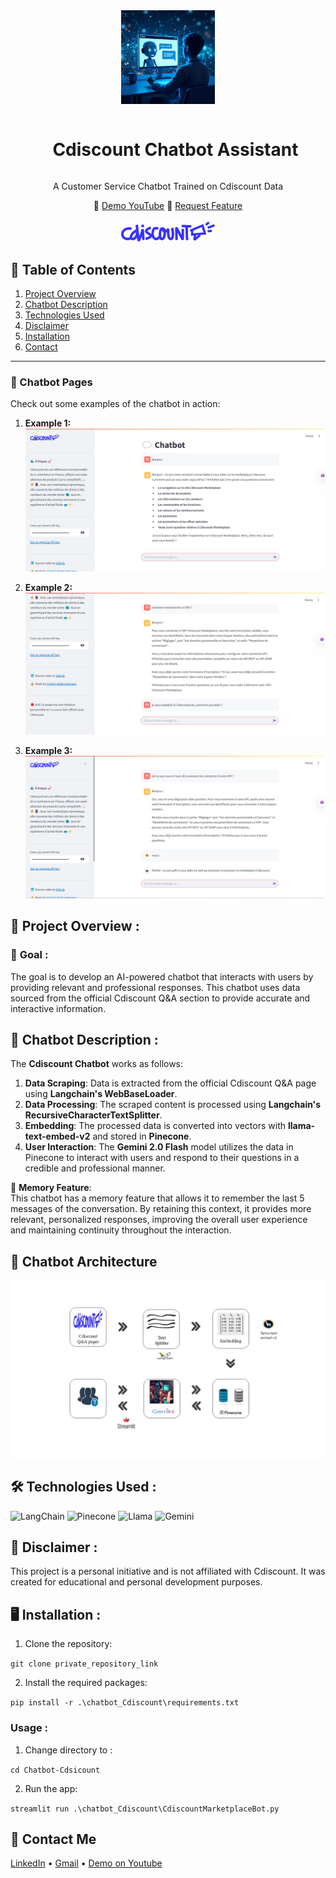 <div align="center">
  <a >
    <img src="https://github.com/ChahiriAbderrahmane/CDiscount_Assistant_Chatbot/blob/master/assets/openart-image_4UuZ2nYy_1740848959131_raw.jpg" alt="Banner" width="150"><br>
  </a>

  <div id="user-content-toc">
    <ul>
      <summary><h1 style="display: inline-block;">Cdiscount Chatbot Assistant</h1></summary>
    </ul>
  </div>
  
  <p>A Customer Service Chatbot Trained on Cdiscount Data</p>
    🏓
    <a href="https://youtu.be/slYyGwTECTQ" target="_blank">Demo YouTube</a>
    🔮
    <a href="https://github.com/ChahiriAbderrahmane/CDiscount_Assistant_Chatbot/issues" target="_blank">Request Feature</a>
</div>
<br>
<div align="center">
      <img src="https://github.com/ChahiriAbderrahmane/CDiscount_Assistant_Chatbot/blob/master/assets/Logo_Cdiscount.svg" alt="Banner" width="150"><br>
</div>

## 📝 Table of Contents

1. [Project Overview](#project-overview)
2. [Chatbot Description](#chatbot-description)
3. [Technologies Used](#technologies-used)
4. [Disclaimer](#disclaimer)
5. [Installation](#installation)
6. [Contact](#contact)
<hr>

### 💬 Chatbot Pages

Check out some examples of the chatbot in action:

1. **Example 1:**
   ![image](https://github.com/ChahiriAbderrahmane/CDiscount_Assistant_Chatbot/blob/master/assets/1.png)

2. **Example 2:**
   ![image](https://github.com/ChahiriAbderrahmane/CDiscount_Assistant_Chatbot/blob/master/assets/2.png)

3. **Example 3:**
   ![image](https://github.com/ChahiriAbderrahmane/CDiscount_Assistant_Chatbot/blob/master/assets/3.png)

<a name="project-overview"></a>
## 🔬 **Project Overview** :

### 🎯 **Goal** :

The goal is to develop an AI-powered chatbot that interacts with users by providing relevant and professional responses. This chatbot uses data sourced from the official Cdiscount Q&A section to provide accurate and interactive information.

<a name="chatbot-description"></a>
## 💬 **Chatbot Description** :

The **Cdiscount Chatbot** works as follows:

1. **Data Scraping**: Data is extracted from the official Cdiscount Q&A page using **Langchain's WebBaseLoader**.
2. **Data Processing**: The scraped content is processed using **Langchain's RecursiveCharacterTextSplitter**.
3. **Embedding**: The processed data is converted into vectors with **llama-text-embed-v2** and stored in **Pinecone**.
4. **User Interaction**: The **Gemini 2.0 Flash** model utilizes the data in Pinecone to interact with users and respond to their questions in a credible and professional manner.

🔎 **Memory Feature**:  
This chatbot has a memory feature that allows it to remember the last 5 messages of the conversation. By retaining this context, it provides more relevant, personalized responses, improving the overall user experience and maintaining continuity throughout the interaction.

## **📝 Chatbot Architecture**

![chatbot-architecture](https://github.com/ChahiriAbderrahmane/CDiscount_Assistant_Chatbot/blob/master/assets/Architecture_Cdiscount_bot.jpg)


<a name="technologies-used"></a>
## 🛠️ **Technologies Used** :
  
![LangChain](https://img.shields.io/badge/LangChain-000000?style=for-the-badge&logo=python&logoColor=white)  ![Pinecone](https://img.shields.io/badge/Pinecone-412991?style=for-the-badge&logo=Pinecone&logoColor=white) ![Llama](https://img.shields.io/badge/Llama2-000000?style=for-the-badge&logo=meta&logoColor=white) ![Gemini](https://img.shields.io/badge/Gemini%202.0%20Flash-000000?style=for-the-badge&logo=google&logoColor=white)

<a name="disclaimer"></a>

## **🚨 Disclaimer :**
This project is a personal initiative and is not affiliated with Cdiscount. It was created for educational and personal development purposes.

<a name="contact"></a>

<a name="installation"></a>
## 🖥️ Installation : 
1. Clone the repository:

```git clone private_repository_link```

2. Install the required packages:

```pip install -r .\chatbot_Cdiscount\requirements.txt```

### Usage : 

1. Change directory to :

```cd Chatbot-Cdsicount```

2. Run the app:

```streamlit run .\chatbot_Cdiscount\CdiscountMarketplaceBot.py  ```

<a name="contact"></a>
## 📨 Contact Me
[LinkedIn](https://www.linkedin.com/in/abderrahmane-chahiri-151b26237/) •
[Gmail](chahiri.abderrahmane.eng@gmail.com) •
[Demo on Youtube](https://youtu.be/slYyGwTECTQ)
